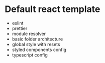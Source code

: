 # Default react template
- eslint
- prettier
- module resolver
- basic folder architecture
- global style with resets
- styled components config
- typescript config
